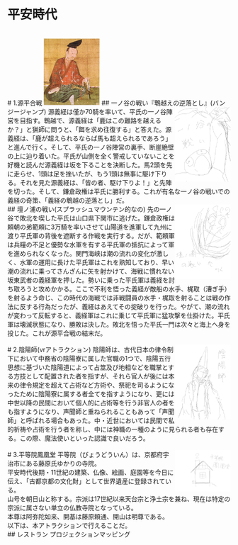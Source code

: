 # 平安時代
<br>
# 1.源平合戦
<img src = "image.png" width = "25%" height = "25%">
## 一ノ谷の戦い『鵯越えの逆落とし』(バンジージャンプ)
<img src = "sazae.jpg" width = "25%" height = "25%" align = "right">
源義経は僅か70騎を率いて、平氏の一ノ谷陣営を目指す。鵯越で、源義経は「鹿はこの難路を越えるか？」と猟師に問うと、「餌を求め往復する」と答えた。源義経は、「鹿が超えられるならば馬も超えられるであろう」と進んで行く。そして、平氏の一ノ谷陣営の裏手、断崖絶壁の上に辿り着いた。平氏が山側を全く警戒していないことを好機と読んだ源義経は坂を下ることを決断した。馬2頭を先に走らせ、1頭は足を挫いたが、もう1頭は無事に駆け下りる。それを見た源義経は、「皆の者、駆け下りよ！」と先陣を切った。そして、鎌倉政権は平氏に勝利する。これが有名な一ノ谷の戦いでの義経の奇策、「義経の鵯越の逆落とし」だ。
<br>
## 壇ノ浦の戦い(スプラッシュマウンテン的なの)
<img src = "名称未設定アートワーク 2.jpg" width = "25%" height = "25%" align = "right">
先の一ノ谷で敗北を喫した平氏は山口県下関市に逃げた。鎌倉政権は頼朝の弟範頼に3万騎を率いさせて山陽道を進軍して九州に渡り平氏軍の背後を遮断する作戦を実行する。だが、範頼軍は兵糧の不足と優勢な水軍を有する平氏軍の抵抗によって軍を進められなくなった。関門海峡は潮の流れの変化が激しく、水軍の運用に長けた平氏軍はこれを熟知しており、早い潮の流れに乗ってさんざんに矢を射かけて、海戦に慣れない坂東武者の義経軍を押した。勢いに乗った平氏軍は義経を討ち取ろうと攻めかかる。ここで不利を悟った義経が敵船の水手、梶取（漕ぎ手）を射るよう命じ、この時代の海戦では非戦闘員の水手・梶取を射ることは戦の作法に反する行為だったが、義経はあえてその掟破りを行った。やがて、潮の流れが変わって反転すると、義経軍はこれに乗じて平氏軍に猛攻撃を仕掛けた。平氏軍は壊滅状態になり、勝敗は決した。敗北を悟った平氏一門は次々と海上へ身を投じた。これが源平合戦の結末だ。
<br>
<br>
# 2.陰陽師(vrアトラクション)
<img src = "itinotani.jpg" width = "25%" height = "25%" align = "right">
陰陽師は、古代日本の律令制下において中務省の陰陽寮に属した官職の1つで、陰陽五行思想に基づいた陰陽道によって占筮及び地相などを職掌とする方技として配置された者を指すが、それら官人が後には本来の律令規定を超えて占術など方術や、祭祀を司るようになったために陰陽寮に属する者全てを指すようになり、更には中世以降の民間において個人的に占術等を行う非官人の者をも指すようになり、声聞師と重ねられることもあって「声聞師」と呼ばれる場合もあった。中・近世においては民間で私的祈祷や占術を行う者を称し、中には神職の一種のように見られる者も存在する。この際、魔法使いといった認識で良いだろう。
<br>
<br>
# 3.平等院鳳凰堂
<img src = "onmyo.jpg" width = "25%" height = "25%" align = "right">
平等院（びょうどういん）は、京都府宇治市にある藤原氏ゆかりの寺院。<br>
平安時代後期・11世紀の建築、仏像、絵画、庭園等を今日に伝え、「古都京都の文化財」として世界遺産に登録されている。<br>
山号を朝日山と称する。宗派は17世紀以来天台宗と浄土宗を兼ね、現在は特定の宗派に属さない単立の仏教寺院となっている。<br>
本尊は阿弥陀如来、開基は藤原頼通、開山は明尊である。<br>
以下は、本アトラクションで行えることだ。<br>
## レストラン プロジェクションマッピング
